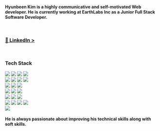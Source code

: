 #### Hyunbeen Kim is a highly communicative and self-motivated Web developer. He is currently working at EarthLabs Inc as a Junior Full Stack Software Developer.

<br>

### [🔗 LinkedIn >](https://www.linkedin.com/in/hyunbeen)

<br>

### Tech Stack

<div>
<img src="https://img.shields.io/badge/javascript-F7DF1E?style=for-the-badge&logo=javascript&logoColor=black"/>
<img src="https://img.shields.io/static/v1?style=for-the-badge&message=TypeScript&color=3178C6&logo=TypeScript&logoColor=FFFFFF&label="/>
<img src="https://img.shields.io/badge/html-E34F26?style=for-the-badge&logo=html5&logoColor=white"/>
<img src="https://img.shields.io/badge/css-1572B6?style=for-the-badge&logo=css3&logoColor=white"/>
</div>
<div>
<img src="https://img.shields.io/badge/React-61DAFB?style=for-the-badge&logo=React&logoColor=black"/>
<img src="https://img.shields.io/badge/Redux-764ABC?style=for-the-badge&logo=Redux&logoColor=white"/>
<img src="https://img.shields.io/static/v1?style=for-the-badge&message=MobX&color=222222&logo=MobX&logoColor=FF9955&label="/>
<img src="https://img.shields.io/badge/Styled Components-F893D1?style=for-the-badge&logo=styledComponents&logoColor=white"/>
</div>
<div>
<img src="https://img.shields.io/badge/Node.js-43853D?style=for-the-badge&logo=node.js&logoColor=white"/>
<img src="https://img.shields.io/badge/PostgreSQL-316192?style=for-the-badge&logo=postgresql&logoColor=white"/>
<img src="https://img.shields.io/badge/MongoDB-4EA94B?style=for-the-badge&logo=mongodb&logoColor=white"/>
</div>
<div>
<img src="https://img.shields.io/static/v1?style=for-the-badge&message=Axios&color=5A29E4&logo=Axios&logoColor=FFFFFF&label="/>
<img src="https://img.shields.io/static/v1?style=for-the-badge&message=Apollo Client&color=311C87&logo=Apollo+GraphQL&logoColor=FFFFFF&label="/>
<img src="https://img.shields.io/static/v1?style=for-the-badge&message=Socket.io&color=010101&logo=Socket.io&logoColor=FFFFFF&label="/>
</div>
<div>
<img src="https://img.shields.io/static/v1?style=for-the-badge&message=Git&color=F05032&logo=Git&logoColor=FFFFFF&label="/>
<img src="https://img.shields.io/badge/Github-000000?style=for-the-badge&logo=github&logoColor=white"/>
<img src="https://img.shields.io/badge/Github%20Actions-000000?style=for-the-badge&logo=github-actions&logoColor=white"/>
</div>
<div>
<img src="https://img.shields.io/badge/AWS%20S3-FF9900?style=for-the-badge&logo=amazonaws&logoColor=white"/>
<img src="https://img.shields.io/badge/AWS%20CloudFront-FF9900?style=for-the-badge&logo=amazonaws&logoColor=white"/>
<img src="https://img.shields.io/badge/AWS%20Route%2053-FF9900?style=for-the-badge&logo=amazonaws&logoColor=white"/>
<img src="https://img.shields.io/static/v1?style=for-the-badge&message=Firebase&color=222222&logo=Firebase&logoColor=FFCA28&label="/>
</div>
<div>
<img src=https://img.shields.io/badge/R-276DC3?style=for-the-badge&logo=r&logoColor=white"/>
</div>


#### He is always passionate about improving his technical skills along with soft skills.
